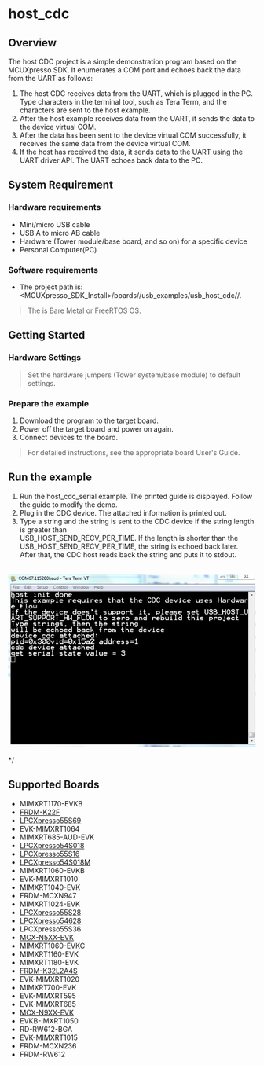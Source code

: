 # host_cdc




## Overview

The host CDC project is a simple demonstration program based on the MCUXpresso SDK. 
It enumerates a COM port and echoes back the data from the UART as follows: 
1.  The host CDC receives data from the UART, which is plugged in the PC. Type characters in the terminal tool, such as Tera Term,
    and the characters are sent to the host example.
2.  After the host example receives data from the UART, it sends the data to the device virtual COM. 
3.  After the data has been sent to the device virtual COM successfully, it receives the same data from the device virtual COM.
4.  If the host has received the data, it sends data to the UART using the UART driver API. The UART echoes back data to the PC.


## System Requirement

### Hardware requirements

- Mini/micro USB cable
- USB A to micro AB cable
- Hardware (Tower module/base board, and so on) for a specific device
- Personal Computer(PC)


### Software requirements

- The project path is: 
<br> <MCUXpresso_SDK_Install>/boards/<board>/usb_examples/usb_host_cdc/<rtos>/<toolchain>.
> The <rtos> is Bare Metal or FreeRTOS OS.


## Getting Started

### Hardware Settings

> Set the hardware jumpers (Tower system/base module) to default settings.


### Prepare the example

1.  Download the program to the target board.
2.  Power off the target board and power on again.
3.  Connect devices to the board.

> For detailed instructions, see the appropriate board User's Guide.

## Run the example

1.  Run the host_cdc_serial example. The printed guide is displayed. Follow the guide to modify the demo.
2.  Plug in the CDC device. The attached information is printed out.
3.  Type a string and the string is sent to the CDC device if the string length is greater than
<br> USB_HOST_SEND_RECV_PER_TIME. If the length is shorter than the
    USB_HOST_SEND_RECV_PER_TIME, the string is echoed back later.
 After that, the CDC host reads back the string and puts it to stdout.

<br>![Host cdc output](host_cdc.jpg "Host cdc output")


*/


## Supported Boards
- MIMXRT1170-EVKB
- [FRDM-K22F](../../_boards/frdmk22f/usb_examples/usb_host_cdc/example_board_readme.md)
- [LPCXpresso55S69](../../_boards/lpcxpresso55s69/usb_examples/usb_host_cdc/example_board_readme.md)
- EVK-MIMXRT1064
- MIMXRT685-AUD-EVK
- [LPCXpresso54S018](../../_boards/lpcxpresso54s018/usb_examples/usb_host_cdc/example_board_readme.md)
- [LPCXpresso55S16](../../_boards/lpcxpresso55s16/usb_examples/usb_host_cdc/example_board_readme.md)
- [LPCXpresso54S018M](../../_boards/lpcxpresso54s018m/usb_examples/usb_host_cdc/example_board_readme.md)
- MIMXRT1060-EVKB
- EVK-MIMXRT1010
- MIMXRT1040-EVK
- FRDM-MCXN947
- MIMXRT1024-EVK
- [LPCXpresso55S28](../../_boards/lpcxpresso55s28/usb_examples/usb_host_cdc/example_board_readme.md)
- [LPCXpresso54628](../../_boards/lpcxpresso54628/usb_examples/usb_host_cdc/example_board_readme.md)
- LPCXpresso55S36
- [MCX-N5XX-EVK](../../_boards/mcxn5xxevk/usb_examples/usb_host_cdc/example_board_readme.md)
- MIMXRT1060-EVKC
- MIMXRT1160-EVK
- MIMXRT1180-EVK
- [FRDM-K32L2A4S](../../_boards/frdmk32l2a4s/usb_examples/usb_host_cdc/example_board_readme.md)
- EVK-MIMXRT1020
- MIMXRT700-EVK
- EVK-MIMXRT595
- EVK-MIMXRT685
- [MCX-N9XX-EVK](../../_boards/mcxn9xxevk/usb_examples/usb_host_cdc/example_board_readme.md)
- EVKB-IMXRT1050
- RD-RW612-BGA
- EVK-MIMXRT1015
- FRDM-MCXN236
- FRDM-RW612
